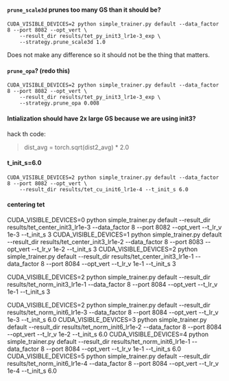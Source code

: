 



#### `prune_scale3d` prunes too many GS than it should be?

```
CUDA_VISIBLE_DEVICES=2 python simple_trainer.py default --data_factor 8 --port 8082 --opt_vert \
    --result_dir results/tet_py_init3_lr1e-3_exp \
    --strategy.prune_scale3d 1.0
```

Does not make any difference so it should not be the thing that matters.

#### `prune_opa`? (redo this)

```
CUDA_VISIBLE_DEVICES=2 python simple_trainer.py default --data_factor 8 --port 8082 --opt_vert \
    --result_dir results/tet_py_init3_lr1e-3_exp \
    --strategy.prune_opa 0.008
```

#### Intialization should have 2x large GS because we are using init3?

hack th code:
> dist_avg = torch.sqrt(dist2_avg) * 2.0

#### t_init_s=6.0

```
CUDA_VISIBLE_DEVICES=2 python simple_trainer.py default --data_factor 8 --port 8082 --opt_vert \
    --result_dir results/tet_cu_init6_lr1e-4 --t_init_s 6.0
```


#### centering tet

CUDA_VISIBLE_DEVICES=0 python simple_trainer.py default --result_dir results/tet_center_init3_lr1e-3 --data_factor 8 --port 8082 --opt_vert --t_lr_v 1e-3 --t_init_s 3
CUDA_VISIBLE_DEVICES=1 python simple_trainer.py default --result_dir results/tet_center_init3_lr1e-2 --data_factor 8 --port 8083 --opt_vert --t_lr_v 1e-2 --t_init_s 3
CUDA_VISIBLE_DEVICES=2 python simple_trainer.py default --result_dir results/tet_center_init3_lr1e-1 --data_factor 8 --port 8084 --opt_vert --t_lr_v 1e-1 --t_init_s 3

CUDA_VISIBLE_DEVICES=2 python simple_trainer.py default --result_dir results/tet_norm_init3_lr1e-1 --data_factor 8 --port 8084 --opt_vert --t_lr_v 1e-1 --t_init_s 3




CUDA_VISIBLE_DEVICES=2 python simple_trainer.py default --result_dir results/tet_norm_init6_lr1e-3 --data_factor 8 --port 8084 --opt_vert --t_lr_v 1e-3 --t_init_s 6.0
CUDA_VISIBLE_DEVICES=3 python simple_trainer.py default --result_dir results/tet_norm_init6_lr1e-2 --data_factor 8 --port 8084 --opt_vert --t_lr_v 1e-2 --t_init_s 6.0
CUDA_VISIBLE_DEVICES=4 python simple_trainer.py default --result_dir results/tet_norm_init6_lr1e-1 --data_factor 8 --port 8084 --opt_vert --t_lr_v 1e-1 --t_init_s 6.0
CUDA_VISIBLE_DEVICES=5 python simple_trainer.py default --result_dir results/tet_norm_init6_lr1e-4 --data_factor 8 --port 8084 --opt_vert --t_lr_v 1e-4 --t_init_s 6.0